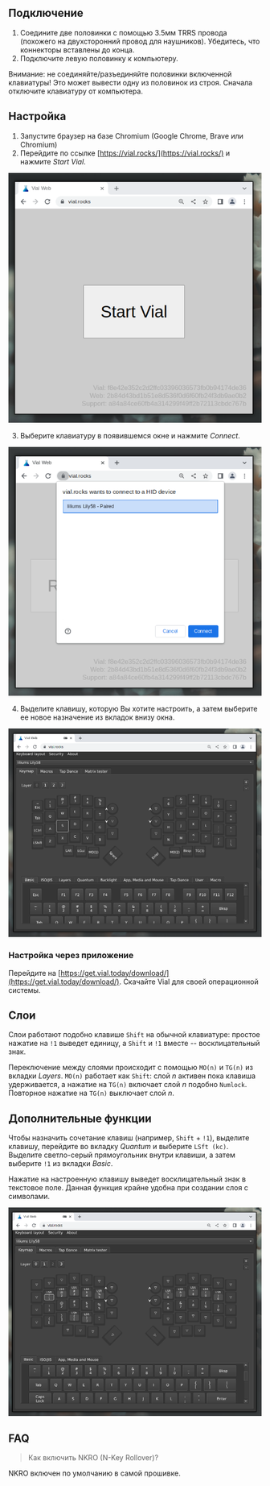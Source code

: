 ## Подключение

1. Соедините две половинки с помощью 3.5мм TRRS провода (похожего на двухсторонний провод для наушников). Убедитесь, что коннекторы вставлены до конца. 
2. Подключите левую половинку к компьютеру.

Внимание: не соединяйте/разъединяйте половинки включенной клавиатуры! Это может вывести одну из половинок из строя. Сначала отключите клавиатуру от компьютера.

## Настройка

1. Запустите браузер на базе Chromium (Google Chrome, Brave или Chromium)
2. Перейдите по ссылке [https://vial.rocks/](https://vial.rocks/) и нажмите *Start Vial*.

![image](./start.png)

3. Выберите клавиатуру в появившемся окне и нажмите *Connect*.

![image](./connect.png)

4. Выделите клавишу, которую Вы хотите настроить, а затем выберите ее новое назначение из вкладок внизу окна.

![image](./customise.png)

### Настройка через приложение

Перейдите на [https://get.vial.today/download/](https://get.vial.today/download/). Скачайте Vial для своей операционной системы.

## Слои

Слои работают подобно клавише `Shift` на обычной клавиатуре: простое нажатие на `!1` выведет единицу, а `Shift` и `!1` вместе -- восклицательный знак.

Переключение между слоями происходит с помощью `MO(n)` и `TG(n)` из вкладки *Layers*. `MO(n)` работает как `Shift`: слой *n* активен пока клавиша удерживается, а нажатие на `TG(n)` включает слой *n* подобно `Numlock`. Повторное нажатие на `TG(n)` выключает слой *n*.

## Дополнительные функции

Чтобы назначить сочетание клавиш (например, `Shift` + `!1`), выделите клавишу, перейдите во вкладку *Quantum* и выберите `LSft (kc)`. Выделите светло-серый прямоугольник внутри клавиши, а затем выберите `!1` из вкладки *Basic*.

Нажатие на настроенную клавишу выведет восклицательный знак в текстовое поле. Данная функция крайне удобна при создании слоя с символами.

![image](./shift.png)

## FAQ

> Как включить NKRO (N-Key Rollover)?

NKRO включен по умолчанию в самой прошивке.
